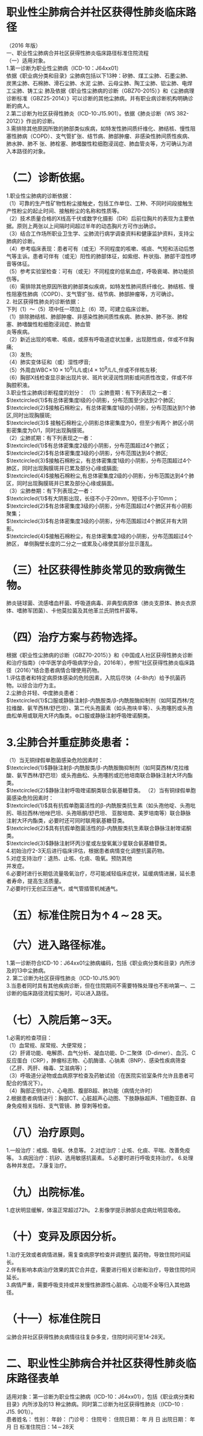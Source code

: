# 职业性尘肺病合并社区获得性肺炎临床路径  
（2016 年版）  
一、职业性尘肺病合并社区获得性肺炎临床路径标准住院流程  
（一）适用对象。  
1.第一诊断为职业性尘肺病（ICD-10：J64xx01）  
依据《职业病分类和目录》尘肺病包括以下13种：矽肺、煤工尘肺、石墨尘肺、炭黑尘肺、石棉肺、滑石尘肺、水泥 尘肺、云母尘肺、陶工尘肺、铝尘肺、电焊工尘肺、铸工尘 肺及依据《职业性尘肺病的诊断（GBZ70-2015）》和《尘肺病理诊断标准（GBZ25-2014）》可以诊断的其他尘肺病。并有职业病诊断机构明确诊断的病人。  
2.第二诊断为社区获得性肺炎（ICD-10:J15.901）。依据《肺炎诊断（WS 382-2012）》作出的诊断。  
3.需排除其他原因所致的肺部类似疾病，如特发性肺间质纤维化、肺结核、慢性阻塞性肺病（COPD）、支气管扩张、结节病、肺部肿瘤、非感染性肺间质性疾病、肺水肿、肺不 张、肺栓塞、肺嗜酸性粒细胞浸润症、肺血管炎等，方可确认为进入本路径的对象。  
# （二）诊断依据。  
1.职业性尘肺病的诊断依据：  
（1）可靠的生产性矿物性粉尘接触史，包括工作单位、工种、不同时间段接触生产性粉尘的起止时间、接触粉尘的名称和性质等。  
（2）技术质量合格的X线高千伏或数字化摄影（DR）后前位胸片的表现为主要依据。原则上两张以上间隔时间超过半年的动态胸片方可作出确诊。  
（3）结合工作场所职业卫生学、尘肺流行病学调查资料和健康监护资料，支持尘肺病的诊断。  
（4）参考临床表现：患者可有（或无）不同程度的咳嗽、咳痰、气短和活动后憋气等主诉。患者可伴有（或无）阳性的肺部体征，如紫绀、杵状指、肺部干湿性啰音等体征。  
（5）参考实验室检查：可有（或无）不同程度的低氧血症，呼吸衰竭、肺功能损伤等。  
（6）需排除其他原因所致的肺部类似疾病，如特发性肺间质纤维化、肺结核、慢性阻塞性肺病（COPD）、支气管扩张、结节病、肺部肿瘤等，方可确诊。  
2. 社区获得性肺炎的诊断依据：  
下列（1）～（5）项中任一项加上（6）项，可建立临床诊断。  
（1）排除肺结核、肺部肿瘤、非感染性肺间质性疾病、肺水肿、肺不张、肺栓塞、肺嗜酸性粒细胞浸润症、肺血管  
炎等疾病。  
（2）新近出现的咳嗽、咳痰，或原有呼吸道症状加重，出现脓性痰，伴或不伴胸痛;  
（3）发热;  
（4）肺实变体征和（或）湿性啰音;  
（5）外周血$\mathrm{WBC}\!\times\!10\times10^{9}/\mathrm{L}$/L或$\langle4\times10^{9}/\mathrm{L}$/L,伴或不伴核左移;  
（6）胸部X线检查显示新出现片状、斑片状浸润性阴影或间质性改变，伴或不伴胸腔积液。  
3.职业性尘肺病诊断程度的划分： （1）尘肺壹期：有下列表现之一者：  
$\textcircled{1}$有总体密集度I级的小阴影，分布范围至少达到2个肺区;  
$\textcircled{2}$接触石棉粉尘，有总体密集度1级的小阴影，分布范围达到1个肺区,同时出现胸膜斑;  
$\textcircled{3}$ 接触石棉粉尘,小阴影总体密集度为0，但至少有两个 肺区小阴影密集度为$0/1$，同时出现胸膜斑。  
（2）尘肺贰期：有下列表现之一者：  
$\textcircled{1}$有总体密集度2级的小阴影，分布范围超过4个肺区；$\textcircled{2}$有总体密集度3级的小阴影，分布范围达到4个肺区;  
$\textcircled{3}$接触石棉粉尘，有总体密集度1级的小阴影，分布范围超过4个肺区，同时出现胸膜斑并已累及部分心缘或膈面;  
$\textcircled{4}$接触石棉粉尘,有总体密集度2级的小阴影，分布范围达到4个肺区，同时出现胸膜斑并已累及部分心缘或膈面。  
（3）尘肺叁期：有下列表现之一者：  
$\textcircled{1}$有大阴影出现，长径不小于20mm，短径不小于10mm； $\textcircled{2}$有总体密集度3级的小阴影，分布范围超过4个肺区并有小阴影聚集；  
$\textcircled{3}$有总体密集度3级的小阴影，分布范围超过4个肺区并有大阴影。  
$\textcircled{4}$接触石棉粉尘，有总体密集度3级的小阴影，分布范围超过4个肺区， 单侧胸壁长度的二分之一或累及心缘使其部分显示蓬乱。  
# （三）社区获得性肺炎常见的致病微生物。  
肺炎链球菌、流感嗜血杆菌、呼吸道病毒、非典型病原体（肺炎支原体、肺炎衣原体、嗜肺军团菌）、卡他莫拉菌及其他革兰氏阴性杆菌等。  
# （四）治疗方案与药物选择。  
根据《职业性尘肺病的诊断（GBZ70-2015）》和《中国成人社区获得性肺炎诊断和治疗指南》（中华医学会呼吸病学分会，2016年），参照“社区获得性肺炎临床路径（2016）”结合患者病情合理使用药物。  
1.评估患者和特定病原体感染的危险因素，入院后尽快（4-8h内）给予抗菌药物。以综合治疗为主。  
2.尘肺合并轻、中度肺炎患者：  
$\textcircled{1}$口服或静脉注射β-内酰胺类/β-内酰胺酶抑制剂（如阿莫西林/克拉维酸、氨苄西林/舒巴坦）、第二代头孢菌素（如头孢呋辛等）、头孢噻肟或头孢曲松单用或联用大环内酯类。$\circledcirc$口服或静脉注射呼吸喹诺酮类。  
# 3.尘肺合并重症肺炎患者：  
（1）当无铜绿假单胞菌感染危险因素时：  
$\textcircled{1}$静脉注射β-内酰胺类/β-内酰胺酶抑制剂（如阿莫西林/克拉维酸、氨苄西林/舒巴坦）或头孢曲松、头孢噻肟或厄他培南联合静脉注射大环内酯类。  
$\textcircled{2}$静脉注射呼吸喹诺酮类联合氨基糖苷类。 （2）当有铜绿假单胞菌感染危险因素时：  
$\textcircled{1}$具有抗假单胞菌活性的β-内酰胺类抗生素（如头孢他啶、头孢吡肟、哌拉西林/他唑巴坦、头孢哌酮/舒巴坦、 亚胺培南、美罗培南等）联合静脉注射大环内酯类，必要时还可同时联用氨基糖苷类。  
$\textcircled{2}$具有抗假单胞菌活性的β-内酰胺类抗生素联合静脉注射喹诺酮类。  
$\textcircled{3}$静脉注射环丙沙星或左旋氧氟沙星联合氨基糖苷类。  
4.初始治疗2-3天后进行临床评估，根据患者病情变化调整抗菌药物。  
5.对症支持治疗：退热、止咳、化痰、吸氧。预防其他  
并发症。  
6.必要时进行长期低流量吸氧治疗，尽可能减轻临床症状，延缓病情进展，延长患者寿命，提高生活质量。  
7.必要时行无创正压通气，或气管插管机械通气。  
# （五）标准住院日为$\uparrow\!4\!\!\sim\!\!28$ 天。  
# （六）进入路径标准。  
1.第一诊断符合ICD-10：J64xx01尘肺病编码，包括《职业病分类和目录》内所涉及的13中尘肺病。  
2. 第二诊断为社区获得性肺炎（ICD-10:J15.901）  
3.当患者同时具有其他疾病诊断，但在住院期间不需要特殊处理也不影响第一、二诊断的临床路径流程实施时，可以进入路径。  
# （七）入院后第$\mathord{\sim}\!3$天。  
1.必需的检查项目：  
（1）血常规、尿常规、大便常规；  
（2）肝肾功能、电解质、血气分析、凝血功能、D-二聚体（D-dimer）、血沉、C反应蛋白（CRP），肿瘤标志物、心肌酶谱、心钠素（BNP）、感染性疾病筛查（乙肝、丙肝、梅毒、艾滋病等）；  
（3）呼吸道分泌物或血病原学检查及药敏试验（在医院实验室条件允许且患者可配合的情况下）。  
（4）胸部正侧位片、心电图、腹部B超、肺功能（病情允许时）  
2.根据患者病情进行：胸部CT、心脏超声心动图、下肢静脉超声、T细胞亚群、自身免疫相关指标、支气管镜、肺 穿刺等检查。  
# （八）治疗原则。  
1.一般治疗：戒烟、吸氧、休息等。 2.对症治疗：止咳、化痰、平喘、改善免疫等。  3.病因治疗：抗矽、选用敏感抗菌素。 5.必要时进行呼吸支持治疗。 6.处理各种并发症。 7.康复治疗。  
# （九）出院标准。  
1.症状明显缓解，体温正常超过72h。 2.影像学提示肺部炎症病灶明显吸收。  
# （十）变异及原因分析。  
1.治疗无效或者病情进展，需复查病原学检查并调整抗 菌药物，导致住院时间延长。  
2.伴有影响本病治疗效果的其它合并症，需要进行相关诊断和治疗，导致住院时间延长。  
3.病情严重，需要呼吸支持或并发慢性肺源性心脏病、心功能不全等归入其他路径。  
# （十一）标准住院日  
尘肺合并社区获得性肺炎病情往往复杂多变，住院时间可至14-28天。  
# 二、职业性尘肺病合并社区获得性肺炎临床路径表单  
适用对象：第一诊断为职业性尘肺病（ICD-10：J64xx01），包括《职业病分类和目录》内所涉及的13 种尘肺病。同时第二诊断为社区获得性肺炎（$\left(\mathrm{ICD–10}{:}\mathrm{J15.~901}\right)$）。  
患者姓名：                性别：    年龄：     门诊号：       住院号：          住院日期：    年   月  日  出院日期：    年  月  日  标准住院日：$14\!\sim\!28$天  
